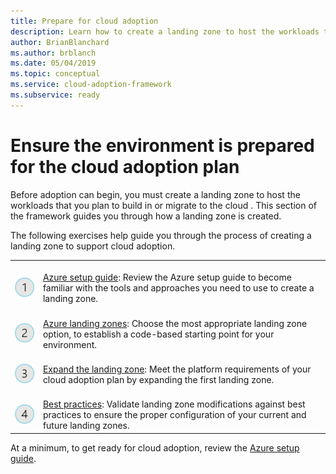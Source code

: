 ```yaml
---
title: Prepare for cloud adoption
description: Learn how to create a landing zone to host the workloads that you plan to build in the cloud or migrate to the cloud.
author: BrianBlanchard
ms.author: brblanch
ms.date: 05/04/2019
ms.topic: conceptual
ms.service: cloud-adoption-framework
ms.subservice: ready
---
```


# Ensure the environment is prepared for the cloud adoption plan

Before adoption can begin, you must create a landing zone to host the workloads that you plan to build in or migrate to the cloud . This section of the framework guides you through how a landing zone is created.

The following exercises help guide you through the process of creating a landing zone to support cloud adoption.

<!-- docsTest:ignore images "_images">
<!-- markdownlint-disable MD033 -->

| | |
|---|---|
| <br> ![1](../_images/icons/1.png) | <br> [Azure setup guide](./azure-setup-guide/index.md): Review the Azure setup guide to become familiar with the tools and approaches you need to use to create a landing zone.                                |
| <br> ![2](../_images/icons/2.png) | <br> [Azure landing zones](./landing-zone/index.md): Choose the most appropriate landing zone option, to establish a code-based starting point for your environment.                                |
| <br> ![3](../_images/icons/3.png) | <br> [Expand the landing zone](./considerations/index.md): Meet the platform requirements of your cloud adoption plan by expanding the first landing zone.                                |
| <br> ![4](../_images/icons/4.png) | <br> [Best practices](./azure-best-practices/index.md): Validate landing zone modifications against best practices to ensure the proper configuration of your current and future landing zones.                        |

At a minimum, to get ready for cloud adoption, review the [Azure setup guide](./azure-setup-guide/index.md).
